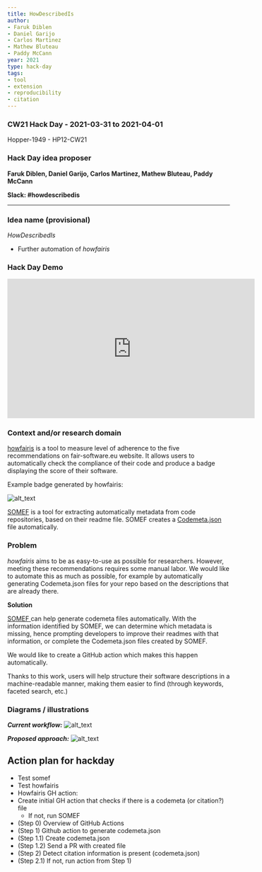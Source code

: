 ```yaml
---
title: HowDescribedIs
author:
- Faruk Diblen
- Daniel Garijo
- Carlos Martinez
- Mathew Bluteau
- Paddy McCann
year: 2021
type: hack-day
tags:
- tool
- extension
- reproducibility
- citation
---
```


### CW21 Hack Day - 2021-03-31 to 2021-04-01

Hopper-1949 - HP12-CW21


### **Hack Day idea proposer**

**Faruk Diblen, Daniel Garijo, Carlos Martinez, Mathew Bluteau, Paddy McCann**

**Slack: #howdescribedis**

---


### **Idea name (provisional)**


_HowDescribedIs_

*   Further automation of _howfairis_

### **Hack Day Demo**

<iframe width="560" height="315" src="https://www.youtube.com/embed/zAGTxPitlsg" title="YouTube video player" frameborder="0" allow="accelerometer; autoplay; clipboard-write; encrypted-media; gyroscope; picture-in-picture; web-share" allowfullscreen></iframe>


### **Context and/or research domain**


[howfairis](https://github.com/fair-software/howfairis/) is a tool to measure level of adherence to the five recommendations on fair-software.eu website. It allows users to automatically check the compliance of their code and produce a badge displaying the score of their software.

Example badge generated by howfairis:


![alt_text](../images/HowDescribedIs_2.png "image_tooltip")


[SOMEF](https://github.com/KnowledgeCaptureAndDiscovery/somef/) is a tool for extracting automatically metadata from code repositories, based on their readme file. SOMEF creates a [Codemeta.json](codemeta.github.io/) file automatically.


### **Problem**


_howfairis_ aims to be as easy-to-use as possible for researchers. However, meeting these recommendations requires some manual labor. We would like to automate this as much as possible, for example by automatically generating Codemeta.json files for your repo based on the descriptions that are already there.

**Solution**


[SOMEF ](https://github.com/KnowledgeCaptureAndDiscovery/somef/)can help generate codemeta files automatically. With the information identified by SOMEF, we can determine which metadata is missing, hence prompting developers to improve their readmes with that information, or complete the Codemeta.json files created by SOMEF.

We would like to create a GitHub action which makes this happen automatically.

Thanks to this work, users will help structure their software descriptions in a machine-readable manner, making them easier to find (through keywords, faceted search, etc.)


### **Diagrams / illustrations**


**_Current workflow:_**
![alt_text](../images/HowDescribedIs_1.png "image_tooltip")

**_Proposed approach:_**
![alt_text](../images/HowDescribedIs_3.png "image_tooltip")


## Action plan for hackday

*   Test somef
*   Test howfairis
*   Howfairis GH action:
*   Create initial GH action that checks if there is a codemeta (or citation?) file
    *   If not, run SOMEF
*   (Step 0) Overview of GitHub Actions
*   (Step 1) Github action to generate codemeta.json
*   (Step 1.1) Create codemeta.json
*   (Step 1.2) Send a PR with created file
*   (Step 2) Detect citation information is present (codemeta.json)
*   (Step 2.1) If not, run action from Step 1)

